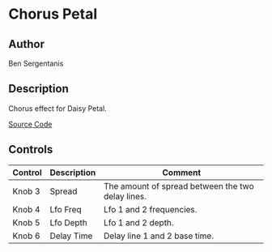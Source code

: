 # Chorus Petal

## Author

Ben Sergentanis

## Description

Chorus effect for Daisy Petal.

[Source Code](https://github.com/electro-smith/DaisyExamples/tree/master/petal/chorus)

## Controls

| Control | Description | Comment |
| --- | --- | --- |
| Knob 3 | Spread | The amount of spread between the two delay lines. |
| Knob 4 | Lfo Freq | Lfo 1 and 2 frequencies. |
| Knob 5 | Lfo Depth | Lfo 1 and 2 depth. |
| Knob 6 | Delay Time | Delay line 1 and 2 base time. |